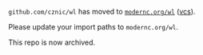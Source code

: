 `github.com/cznic/wl` has moved to [`modernc.org/wl`](https://godoc.org/modernc.org/wl) ([vcs](https://gitlab.com/cznic/wl)).

Please update your import paths to `modernc.org/wl`.

This repo is now archived.
